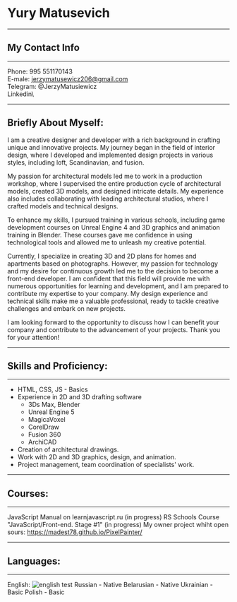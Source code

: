 # **Yury Matusevich**
----
## My Contact Info 
----
Phone: 995 551170143\
E-male: jerzymatusewicz206@gmail.com\
Telegram: @JerzyMatusiewicz\
Linkedin\
****

## Briefly About Myself:

I am a creative designer and developer with a rich background in crafting unique and innovative projects. My journey began in the field of interior design, where I developed and implemented design projects in various styles, including loft, Scandinavian, and fusion.

My passion for architectural models led me to work in a production workshop, where I supervised the entire production cycle of architectural models, created 3D models, and designed intricate details. My experience also includes collaborating with leading architectural studios, where I crafted models and technical designs.

To enhance my skills, I pursued training in various schools, including game development courses on Unreal Engine 4 and 3D graphics and animation training in Blender. These courses gave me confidence in using technological tools and allowed me to unleash my creative potential.

Currently, I specialize in creating 3D and 2D plans for homes and apartments based on photographs. However, my passion for technology and my desire for continuous growth led me to the decision to become a front-end developer. I am confident that this field will provide me with numerous opportunities for learning and development, and I am prepared to contribute my expertise to your company. My design experience and technical skills make me a valuable professional, ready to tackle creative challenges and embark on new projects.

I am looking forward to the opportunity to discuss how I can benefit your company and contribute to the advancement of your projects. Thank you for your attention!
****

## Skills and Proficiency:

----
* HTML, CSS, JS - Basics
* Experience in 2D and 3D drafting software
    * 3Ds Max, Blender
    * Unreal Engine 5
    * MagicaVoxel
    * CorelDraw
    * Fusion 360
    * ArchiCAD
* Creation of architectural drawings.
* Work with 2D and 3D graphics, design, and animation.
* Project management, team coordination of specialists' work.

----
## Courses:

----
JavaScript Manual on learnjavascript.ru (in progress)
RS Schools Course "JavaScript/Front-end. Stage #1" (in progress)
My owner project whiht open sours:
https://madest78.github.io/PixelPainter/

----
## Languages:

----
English:
![english test](https://github.com/Madest78/rsschool-cv/blob/hg-pages/photo_5206605789005991906_x.jpg)
Russian - Native
Belarusian - Native
Ukrainian - Basic
Polish - Basic